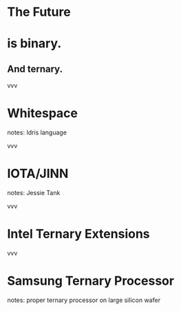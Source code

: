 # The Future 

# is binary.<!-- .element: class="fragment fade-in" data-fragment-index="1" -->

## And ternary.<!-- .element: class="fragment fade-in" data-fragment-index="2" -->

vvv

# Whitespace

notes:
Idris language

vvv

# IOTA/JINN

notes:
Jessie Tank

vvv

# Intel Ternary Extensions

vvv

# Samsung Ternary Processor

notes:
proper ternary processor on large silicon wafer
